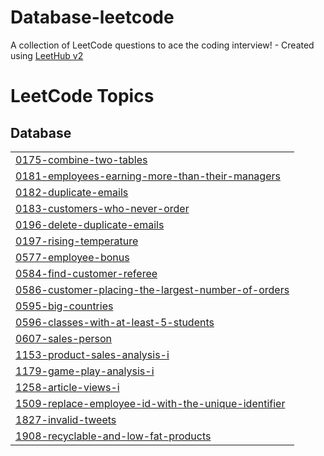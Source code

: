 # Database-leetcode
A collection of LeetCode questions to ace the coding interview! - Created using [LeetHub v2](https://github.com/arunbhardwaj/LeetHub-2.0)

<!---LeetCode Topics Start-->
# LeetCode Topics
## Database
|  |
| ------- |
| [0175-combine-two-tables](https://github.com/EsraaAbdelrazek/Database-leetcode/tree/master/0175-combine-two-tables) |
| [0181-employees-earning-more-than-their-managers](https://github.com/EsraaAbdelrazek/Database-leetcode/tree/master/0181-employees-earning-more-than-their-managers) |
| [0182-duplicate-emails](https://github.com/EsraaAbdelrazek/Database-leetcode/tree/master/0182-duplicate-emails) |
| [0183-customers-who-never-order](https://github.com/EsraaAbdelrazek/Database-leetcode/tree/master/0183-customers-who-never-order) |
| [0196-delete-duplicate-emails](https://github.com/EsraaAbdelrazek/Database-leetcode/tree/master/0196-delete-duplicate-emails) |
| [0197-rising-temperature](https://github.com/EsraaAbdelrazek/Database-leetcode/tree/master/0197-rising-temperature) |
| [0577-employee-bonus](https://github.com/EsraaAbdelrazek/Database-leetcode/tree/master/0577-employee-bonus) |
| [0584-find-customer-referee](https://github.com/EsraaAbdelrazek/Database-leetcode/tree/master/0584-find-customer-referee) |
| [0586-customer-placing-the-largest-number-of-orders](https://github.com/EsraaAbdelrazek/Database-leetcode/tree/master/0586-customer-placing-the-largest-number-of-orders) |
| [0595-big-countries](https://github.com/EsraaAbdelrazek/Database-leetcode/tree/master/0595-big-countries) |
| [0596-classes-with-at-least-5-students](https://github.com/EsraaAbdelrazek/Database-leetcode/tree/master/0596-classes-with-at-least-5-students) |
| [0607-sales-person](https://github.com/EsraaAbdelrazek/Database-leetcode/tree/master/0607-sales-person) |
| [1153-product-sales-analysis-i](https://github.com/EsraaAbdelrazek/Database-leetcode/tree/master/1153-product-sales-analysis-i) |
| [1179-game-play-analysis-i](https://github.com/EsraaAbdelrazek/Database-leetcode/tree/master/1179-game-play-analysis-i) |
| [1258-article-views-i](https://github.com/EsraaAbdelrazek/Database-leetcode/tree/master/1258-article-views-i) |
| [1509-replace-employee-id-with-the-unique-identifier](https://github.com/EsraaAbdelrazek/Database-leetcode/tree/master/1509-replace-employee-id-with-the-unique-identifier) |
| [1827-invalid-tweets](https://github.com/EsraaAbdelrazek/Database-leetcode/tree/master/1827-invalid-tweets) |
| [1908-recyclable-and-low-fat-products](https://github.com/EsraaAbdelrazek/Database-leetcode/tree/master/1908-recyclable-and-low-fat-products) |
<!---LeetCode Topics End-->